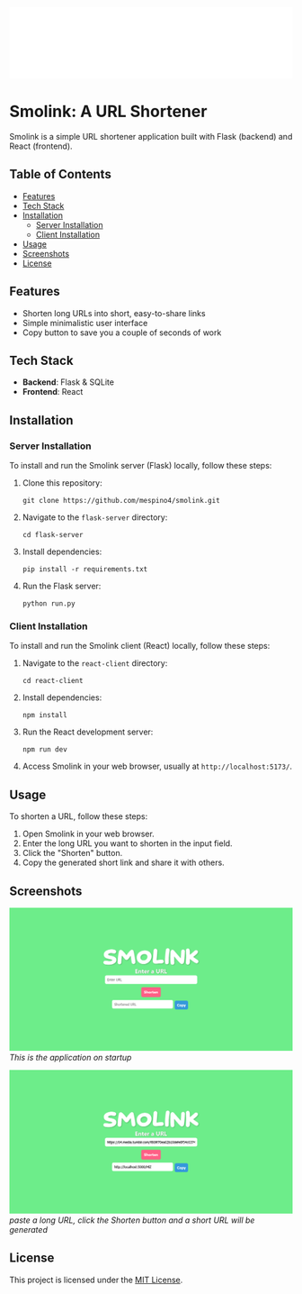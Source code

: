 ![Smolink Logo](../react-client/public/smolink.png)

# Smolink: A URL Shortener

Smolink is a simple URL shortener application built with Flask (backend) and React (frontend).

## Table of Contents

- [Features](#features)
- [Tech Stack](#tech-stack)
- [Installation](#installation)
  - [Server Installation](#server-installation)
  - [Client Installation](#client-installation)
- [Usage](#usage)
- [Screenshots](#screenshots)
- [License](#license)

## Features

- Shorten long URLs into short, easy-to-share links
- Simple minimalistic user interface
- Copy button to save you a couple of seconds of work

## Tech Stack

- **Backend**: Flask & SQLite
- **Frontend**: React

## Installation

### Server Installation

To install and run the Smolink server (Flask) locally, follow these steps:

1. Clone this repository:

    ```
    git clone https://github.com/mespino4/smolink.git
    ```

2. Navigate to the `flask-server` directory:

    ```
    cd flask-server
    ```

3. Install dependencies:

    ```
    pip install -r requirements.txt
    ```

4. Run the Flask server:

    ```
    python run.py
    ```

### Client Installation

To install and run the Smolink client (React) locally, follow these steps:

1. Navigate to the `react-client` directory:

    ```
    cd react-client
    ```

2. Install dependencies:

    ```
    npm install
    ```

3. Run the React development server:

    ```
    npm run dev
    ```

4. Access Smolink in your web browser, usually at `http://localhost:5173/`.

## Usage

To shorten a URL, follow these steps:

1. Open Smolink in your web browser.
2. Enter the long URL you want to shorten in the input field.
3. Click the "Shorten" button.
4. Copy the generated short link and share it with others.

## Screenshots

![Screenshot 1](screenshots/ss1.png)
*This is the application on startup*

![Screenshot 2](screenshots/ss2.png)
*paste a long URL, click the Shorten button and a short URL will be generated*

## License

This project is licensed under the [MIT License](LICENSE).
